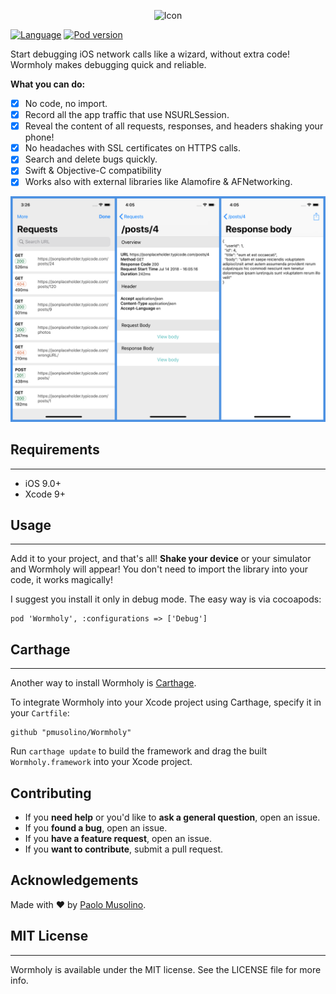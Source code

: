 <p align="center">
  <img src="https://raw.githubusercontent.com/pmusolino/Wormholy/master/logo.png" alt="Icon"/>
</p>

  [![Language](https://img.shields.io/badge/Swift-4-orange.svg)]()
  [![Pod version](https://img.shields.io/cocoapods/v/Wormholy.svg?style=flat)](https://cocoapods.org/pods/Wormholy)
  
  Start debugging iOS network calls like a wizard, without extra code! Wormholy makes debugging quick and reliable.
  
  
  **What you can do:**
  
  - [x] No code, no import.
  - [x] Record all the app traffic that use NSURLSession.
  - [x] Reveal the content of all requests, responses, and headers shaking your phone!
  - [x] No headaches with SSL certificates on HTTPS calls.
  - [x] Search and delete bugs quickly.
  - [x] Swift & Objective-C compatibility
  - [x] Works also with external libraries like Alamofire & AFNetworking.
  
  <p align="center">
  <img src="https://raw.githubusercontent.com/pmusolino/Wormholy/master/screens.png" alt="Icon"/>
</p>
  
## Requirements
----------------

- iOS 9.0+
- Xcode 9+


## Usage
----------------
Add it to your project, and that's all! **Shake your device** or your simulator and Wormholy will appear! You don't need to import the library into your code, it works magically!

I suggest you install it only in debug mode. The easy way is via cocoapods:

```
pod 'Wormholy', :configurations => ['Debug']
``` 

## Carthage
----------------

Another way to install Wormholy is [Carthage](https://github.com/Carthage/Carthage).

To integrate Wormholy into your Xcode project using Carthage, specify it in your `Cartfile`:

```ogdl
github "pmusolino/Wormholy"
```
Run `carthage update` to build the framework and drag the built `Wormholy.framework` into your Xcode project.

## Contributing

- If you **need help** or you'd like to **ask a general question**, open an issue.
- If you **found a bug**, open an issue.
- If you **have a feature request**, open an issue.
- If you **want to contribute**, submit a pull request.


## Acknowledgements

Made with ❤️ by [Paolo Musolino](https://github.com/pmusolino).


## MIT License
----------------
Wormholy is available under the MIT license. See the LICENSE file for more info.